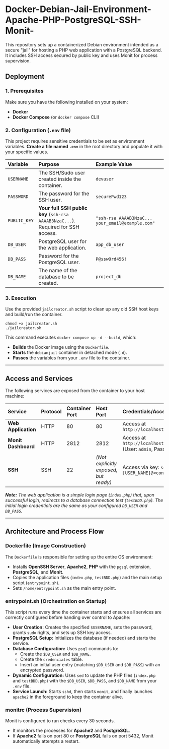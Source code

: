 # Docker-Debian-Jail-Environment-Apache-PHP-PostgreSQL-SSH-Monit-
This repository sets up a containerized Debian environment intended as a secure "jail" for hosting a PHP web application with a PostgreSQL backend. It includes SSH access secured by public key and uses Monit for process supervision.

## Deployment

### 1. Prerequisites

Make sure you have the following installed on your system:
* **Docker**
* **Docker Compose** (or `docker compose` CLI)

### 2. Configuration (`.env` file)

This project requires sensitive credentials to be set as environment variables. **Create a file named `.env`** in the root directory and populate it with your specific values.

| Variable | Purpose | Example Value |
| :--- | :--- | :--- |
| `USERNAME` | The SSH/Sudo user created inside the container. | `devuser` |
| `PASSWORD` | The password for the SSH user. | `securePwd123` |
| `PUBLIC_KEY` | **Your full SSH public key** (`ssh-rsa AAAAB3NzaC...`). Required for SSH access. | `"ssh-rsa AAAAB3NzaC... your_email@example.com"` |
| `DB_USER` | PostgreSQL user for the web application. | `app_db_user` |
| `DB_PASS` | Password for the PostgreSQL user. | `P@sswOrd456!` |
| `DB_NAME` | The name of the database to be created. | `project_db` |

### 3. Execution

Use the provided `jailcreator.sh` script to clean up any old SSH host keys and build/run the container.
```
chmod +x jailcreator.sh
./jailcreator.sh
```
This command executes `docker compose up -d --build`, which:

* **Builds** the Docker image using the `Dockerfile`.
* **Starts** the `debianjail` container in detached mode (`-d`).
* **Passes** the variables from your `.env` file to the container.

---

## Access and Services

The following services are exposed from the container to your host machine:

| Service | Protocol | Container Port | Host Port | Credentials/Access |
| :--- | :--- | :--- | :--- | :--- |
| **Web Application** | HTTP | 80 | 80 | Access at `http://localhost/` |
| **Monit Dashboard** | HTTP | 2812 | 2812 | Access at `http://localhost:2812/` (User: `admin`, Pass: `admin`) |
| **SSH** | SSH | 22 | *(Not explicitly exposed, but ready)* | Access via key: `ssh -p 22 [USER_NAME]@<container_ip>` |

***Note:** The web application is a simple login page (`index.php`) that, upon successful login, redirects to a database connection test (`testBDD.php`). The initial login credentials are the same as your configured `DB_USER` and `DB_PASS`.*

---

## Architecture and Process Flow

### Dockerfile (Image Construction)

The `Dockerfile` is responsible for setting up the entire OS environment:

* Installs **OpenSSH Server**, **Apache2**, **PHP** with the `pgsql` extension, **PostgreSQL**, and **Monit**.
* Copies the application files (`index.php`, `testBDD.php`) and the main setup script (`entrypoint.sh`).
* Sets `/home/entrypoint.sh` as the main entry point.

### entrypoint.sh (Orchestration on Startup)

This script runs every time the container starts and ensures all services are correctly configured before handing over control to Apache:

* **User Creation:** Creates the specified `$USERNAME`, sets the password, grants `sudo` rights, and sets up SSH key access.
* **PostgreSQL Setup:** Initializes the database (if needed) and starts the service.
* **Database Configuration:** Uses `psql` commands to:
    * Create the `$DB_USER` and `$DB_NAME`.
    * Create the `credenciales` table.
    * Insert an initial user entry (matching `$DB_USER` and `$DB_PASS`) with an encrypted password.
* **Dynamic Configuration:** Uses `sed` to update the PHP files (`index.php` and `testBDD.php`) with the `$DB_USER`, `$DB_PASS`, and `$DB_NAME` from your `.env` file.
* **Service Launch:** Starts `sshd`, then starts `monit`, and finally launches `apache2` in the foreground to keep the container alive.

### monitrc (Process Supervision)

Monit is configured to run checks every 30 seconds.

* It monitors the processes for **Apache2** and **PostgreSQL**.
* If **Apache2** fails on port 80 or **PostgreSQL** fails on port 5432, Monit automatically attempts a restart.
